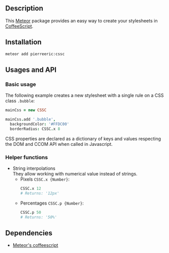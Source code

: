 ## Description
This [Meteor](https://www.meteor.com/) package provides an easy way to create your stylesheets in [CoffeeScript](http://coffeescript.org/).

## Installation
```bash
meteor add pierreeric:cssc
```

## Usages and API
### Basic usage
The following example creates a new stylesheet with a single rule on a CSS
class `.bubble`:

```coffee
mainCss = new CSSC

mainCss.add '.bubble',
  backgroundColor: '#FFDC00'
  borderRadius: CSSC.x 8
```

CSS properties are declared as a dictionary of keys and values respecting
the DOM and CCOM API when called in Javascript.

### Helper functions
* String interpolations<br>
  They allow working with numerical value instead of strings.
  * Pixels `CSSC.x {Number}`:<br>
    ```coffee
    CSSC.x 12
    # Returns: '12px'
    ```
  * Percentages `CSSC.p {Number}`:<br>
    ```coffee
    CSSC.p 50
    # Returns: '50%'
    ```

## Dependencies
* [Meteor's coffeescript](https://atmospherejs.com/meteor/coffeescript)
